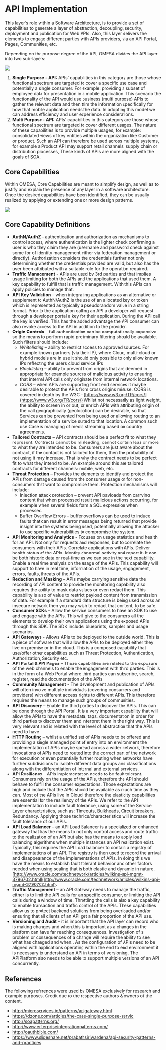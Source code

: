 # API Implementation

This layer’s role within a Software Architecture, is to provide a set of capabilities to generate a layer of abstraction, decoupling, security, deployment and publication for Web APIs. 
Also, this layer delivers the elements to engage different parties with APIs providers, via an API Portal, Pages, Communities, etc.

Depending on the purpose degree of the API, OMESA divides the API layer into two sub-layers: 

![](/images/omesa_service_implementation_1.png)

1. **Single Purpose - API:** APIs’ capabilities in this category are those whose functional spectrum are targeted to cover a specific use case and potentially a single consumer. For example:  providing a subset of employee data for presentation in a mobile application. This scenario the functionality of the API would use business (multi purpose) APIs to gather the relevant data and then trim the information specifically for how that mobile application needs the data. In adopting this model we can address efficiency and user experience considerations. 
2. **Multi Purpose - API:** APIs’ capabilities in this category are those whose functional spectrum are targeted to cover different usages. The nature of these capabilities is to provide multiple usages, for example: consolidated views of key entities within the organization like Customer or product. Such an API can therefore be used across multiple systems, for example a Product API may support retail channels, supply chain or distribution processes, These kinds of APIs are more aligned with the goals of SOA.

## Core Capabilities

Within OMESA, Core Capabilities are meant to simplify design, as well as to justify and explain the presence of any layer in a software architecture. Once the desired capabilities have been identified, they can be usually realized by applying or extending one or more design patterns.

![](/apilayer/APILayer.png)

## Core Capability Definitions

* **AuthN/AuthZ** – authentication and authorization as mechanisms to control access, where authentication is the lighter check confirming a user is who they claim they are (username and password check against some for of identity management either via federation management or directly). Authorization considers the credentials further not only determining whether the credentials provided are valid, but also has the user been attributed with a suitable role for the operation required.
* **Traffic Management** - APIs are used by 3rd parties and that implies usage limiting for both the APIs and the applications that used them. A key capability to fulfill that is traffic management. With this APIs can apply policies to manage that.
* **API Key Validation** – when integrating applications as an alternative or supplement to AuthN/AuthZ is the use of an allocated key or token which is represented as typically a pseudorandom value in a string format. Prior to the application calling an API a developer will request through a developer portal a key for their application. During the API call the key is verified. This has the added advantage the API consumer can also revoke access to the API in addition to the provider. 
* **Origin Controls** – full authentication can be computationally expensive so the means to perform rapid preliminary filtering should be available. Such filters should include:
	* *Whitelisting* – ability to restrict access to approved sources. For example known partners (via their IP), where Cloud, multi-cloud or hybrid models are in use it should only possible to only allow known IPs reflecting the users cloud service IPs
	* *Blacklisting* – ability to prevent from origins that are deemed in appropriate for example sources of malicious activity to ensuring that internal API calls only originate from internal network locations.
	* *CORS* – when APIs are supporting front end services it maybe desirable to protect the APIs from cross origins misuse. CORS is covered in depth by the W3C - [https://www.w3.org/TR/cors/](https://www.w3.org/TR/cors/)
	Whilst not necessarily as light weight, the ability to screen in or out, or enrich APIs with attributing origin of the call geographically (geolocation) can be desirable, so that Services can be prevented from being used or allowing routing to an implementation of a service suited to that location. A common such use Case is managing of media streaming based on country agreements.
* **Tailored Contracts** – API contracts should be a perfect fit to what they represent. Contracts cannot be misleading, cannot contain less or more to what they are intended to be. Consumers are just aware about the contract, if the contact is not tailored for them, then the probability of not using it may increase. That is why the contract needs to be perfect fit to what they intend to be. An example around this are tailored contracts for different channels: mobile, web, etc.
* **Threat Protection** – Provides the elements to identify and protect the APIs from damage caused from the consumer usage or for non-consumers that want to compromise them. Protection mechanisms will include:
	* Injection attack protection – prevent API payloads from carrying content that when processed result malicious actions occurring, for example when several fields form a SQL expression when processed.
	* Buffer Overflow Errors – buffer overflows can be used to induce faults that can result in error messages being returned that provide insight into the systems being used, potentially allowing the attacker to use specific vulnerabilities to compromise the system.
* **API Monitoring and Analytics** - Focuses on usage statistics and health for an API. Not only for requests and responses, but to correlate the consumers with their APIs. Correlate applications with APIs. Deliver health status of the APIs. Identity abnormal activity and report it. It can be both historic data or real-time as we can see in the next capability.
Enable a real time analysis on the usage of the APIs. This capability will support to have in real time, information of the usage, engagement, errors, faults, threats of the APIs. 
* **Redaction and Masking** – APIs maybe carrying sensitive data the recording of API content to provide the monitoring capability also requires the ability to mask data values or even redact them. This capability is also of value to restrict payload content from transmission of data. For example if a standard data structure is being used across an insecure network then you may wish to redact that content, to be safe.
* **Consumer SDKs** – Allow the service consumers to have an SDK to use and engage with the APIs. This will give to the consumers all the elements to develop their own applications using the exposed APIs through this SDK. The SDK include: blueprints, samples and usage scenarios.
* **API Gateways** - Allows APIs to be deployed to the outside world. This is a piece of software that will allow the APIs to be deployed either they live on premise or in the cloud. This is a composed capability that use/offer other capabilities such as Threat Protection, Authentication, Authorization, Security etc.
* **API Portal & API Pages** – These capabilities are related to the exposure of the web channels to enable the engagement with third parties. This is in the form of a Web Portal where third parties can subscribe, search, register, read the documentation of the APIs
* **Community Management** - The development and publication of APIs will often involve multiple individuals (covering consumers and providers) with different access rights to different APIs. This therefore requires the means to manage such groups of communities.
* **API Discovery** – Enable the third parties to discover the APIs. This can be done through the API Portal. It is a very important capability that will allow the APIs to have the metadata, tags, documentation in order for third parties to discover them and interpret them in the right way. This is very relevant and is related with the level of abstraction that the APIs need to have 
* **HTTP Routing** – whilst a unified set of APIs needs to be offered and providing a single managed point of entry into an environment the implementation of APIs maybe spread across a wider network, therefore invocations of APIs need to routed into the correct part of the network for execution or even potentially further routing when networks have further subdivisions to isolate different data groups and classifications along with the differentiation of internal and external services.
* **API Resiliency** – APIs implementation needs to be fault tolerant. Consumers rely on the usage of the APIs, therefore the API should behave to fulfill the consumer expectations. Those expectations are high and include that the APIs should be available as much time as they can. 
Most of the APIs live in Cloud, therefore the elasticity capabilities are essential for the resiliency of the APIs. 
We refer to the API implementation to include fault tolerance, using some of the Service Layer characteristics, such as: Timeouts, Bulkheads, Circuit breakers, Redundancy. Applying those technics/characteristics will increase the fault tolerance of our APIs.
* **API Load Balancer** – an API Load Balancer is a specialized or enhanced gateway that has the means to not only control access and route traffic to the realization of an API but also has the means to apply load balancing algorithms when multiple instances an API realization exist. Typically, this requires the API Load balancer to contain a registry of implementations of an API. The registry is then used to record the arrival and disappearance of the implementations of APIs. In doing this we have the means to establish fault tolerant behavior and other factors needed when using scaling that is both elastic and dynamic in nature. [http://www.oracle.com/technetwork/articles/wilkins-api-mgmt-3796702.html](http://www.oracle.com/technetwork/articles/wilkins-api-mgmt-3796702.html). 
* **Traffic Management** – an API Gateway needs to manage the traffic, either is to limit the API calls for an specific consumer, or limiting the API calls during a window of time. Throttling the calls is also a key capability to enable transaction and traffic control of the APIs.  These capabilities allow us to protect backend solutions from being overloaded and/or ensuring that all clients of an API get a fair proportion of the API use.
* **Versioning and Audit** – it is important that the API layer can record who is making changes and when.this is important as a changes in the platform can have far reaching consequences. Investigation of s problem or consequences of a change will require the ability to see what has changed and when.. As the configuration of APIs need to be aligned with applications operating within the end to end environment it is necessary to understand an API in terms of versioning. The APIPlatform also needs to be able to support multiple versions of an API concurrently.


## References

The following references were used by OMESA exclusively for research and example purposes. Credit due to the respective authors & owners of the content.

* http://microservices.io/patterns/apigateway.html		
* https://dzone.com/articles/the-case-single-purpose-servic
* http://soapatterns.org/
* http://www.enterpriseintegrationpatterns.com/
* http://oauthbible.com/
* https://www.slideshare.net/prabathsiriwardena/api-security-patterns-and-practices
